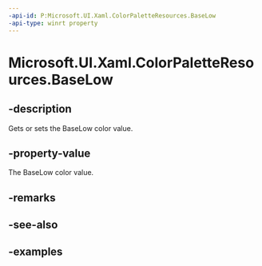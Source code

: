 ```yaml
---
-api-id: P:Microsoft.UI.Xaml.ColorPaletteResources.BaseLow
-api-type: winrt property
---
```


<!-- Property syntax.
public IReference<Color> BaseLow { get;  set; }
-->

# Microsoft.UI.Xaml.ColorPaletteResources.BaseLow

## -description

Gets or sets the BaseLow color value.

## -property-value

The BaseLow color value.

## -remarks

## -see-also

## -examples

